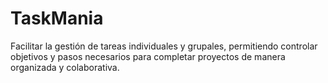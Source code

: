 # TaskMania
Facilitar la gestión de tareas individuales y grupales, permitiendo controlar objetivos y pasos necesarios para completar proyectos de manera organizada y colaborativa.
